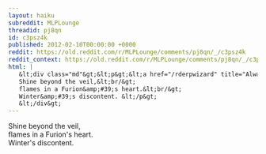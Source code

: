 ```yaml
---
layout: haiku
subreddit: MLPLounge
threadid: pj8qn
id: c3psz4k
published: 2012-02-10T00:00:00 +0000
reddit: https://old.reddit.com/r/MLPLounge/comments/pj8qn/_/c3psz4k
reddit_context: https://old.reddit.com/r/MLPLounge/comments/pj8qn/_/c3psz4k?context=3
html: |
   &lt;div class="md"&gt;&lt;p&gt;&lt;a href="/rderpwizard" title="Always Relevant / Riddickulousness Abides / Paper Bag Princess"&gt;&lt;/a&gt;
   Shine beyond the veil,&lt;br/&gt;
   flames in a Furion&amp;#39;s heart.&lt;br/&gt;
   Winter&amp;#39;s discontent. &lt;/p&gt;
   &lt;/div&gt;
---
```


[](/rderpwizard "Always Relevant / Riddickulousness Abides / Paper Bag Princess")
Shine beyond the veil,  
flames in a Furion's heart.  
Winter's discontent. 